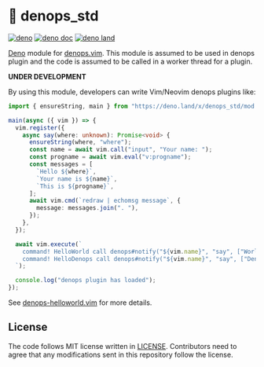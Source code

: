 # 🐜 denops_std

[![deno](https://github.com/vim-denops/denops-std-deno/workflows/deno/badge.svg)](https://github.com/vim-denops/denops-std-deno/actions?query=workflow%3Adeno)
[![deno doc](https://doc.deno.land/badge.svg)](https://doc.deno.land/https/deno.land/x/denops_std/mod.ts)
[![deno land](http://img.shields.io/badge/available%20on-deno.land/x-lightgrey.svg?logo=deno)](https://deno.land/x/denops_std)

[Deno][deno] module for [denops.vim][denops.vim]. This module is assumed to be
used in denops plugin and the code is assumed to be called in a worker thread
for a plugin.

**UNDER DEVELOPMENT**

By using this module, developers can write Vim/Neovim denops plugins like:

```typescript
import { ensureString, main } from "https://deno.land/x/denops_std/mod.ts";

main(async ({ vim }) => {
  vim.register({
    async say(where: unknown): Promise<void> {
      ensureString(where, "where");
      const name = await vim.call("input", "Your name: ");
      const progname = await vim.eval("v:progname");
      const messages = [
        `Hello ${where}`,
        `Your name is ${name}`,
        `This is ${progname}`,
      ];
      await vim.cmd(`redraw | echomsg message`, {
        message: messages.join(". "),
      });
    },
  });

  await vim.execute(`
    command! HelloWorld call denops#notify("${vim.name}", "say", ["World"])
    command! HelloDenops call denops#notify("${vim.name}", "say", ["Denops"])
  `);

  console.log("denops plugin has loaded");
});
```

See [denops-helloworld.vim](https://github.com/vim-denops/denops-helloworld.vim) for more
details.

[deno]: https://deno.land/
[denops.vim]: https://github.com/vim-denops/denops.vim

## License

The code follows MIT license written in [LICENSE](./LICENSE). Contributors need
to agree that any modifications sent in this repository follow the license.
